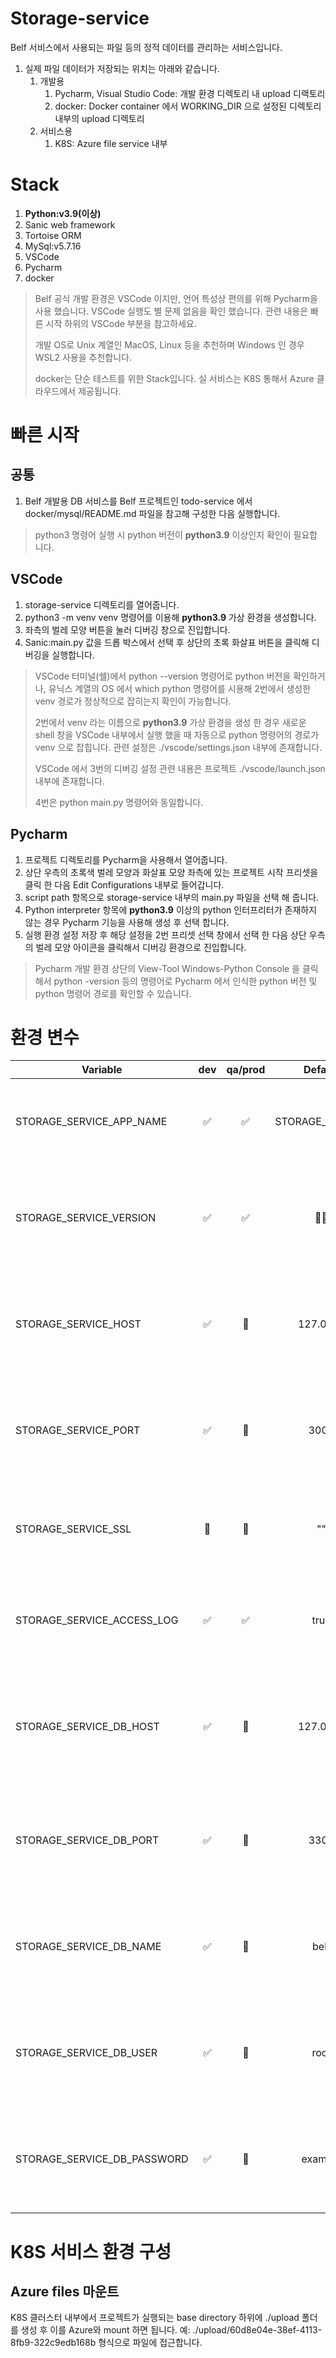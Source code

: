 # Storage-service

Belf 서비스에서 사용되는 파일 등의 정적 데이터를 관리하는 서비스입니다.

1. 실제 파일 데이터가 저장되는 위치는 아래와 같습니다.
   1. 개발용
      1. Pycharm, Visual Studio Code: 개발 환경 디렉토리 내 upload 디랙토리
      2. docker: Docker container 에서 WORKING_DIR 으로 설정된 디렉토리 내부의 upload 디렉토리
   2. 서비스용
      1. K8S: Azure file service 내부

# Stack

1. **Python:v3.9(이상)**
2. Sanic web framework
3. Tortoise ORM
4. MySql:v5.7.16
5. VSCode
6. Pycharm
7. docker

> Belf 공식 개발 환경은 VSCode 이지만, 언어 특성상 편의를 위해 Pycharm을 사용 했습니다.
> VSCode 실행도 별 문제 없음을 확인 했습니다.
> 관련 내용은 빠른 시작 하위의 VSCode 부분을 참고하세요.
>
> 개발 OS로 Unix 계열인 MacOS, Linux 등을 추천하며 Windows 인 경우 WSL2 사용을 추천합니다.
>
> docker는 단순 테스트를 위한 Stack입니다. 실 서비스는 K8S 통해서 Azure 클라우드에서 제공됩니다.

# 빠른 시작

## 공통

1. Belf 개발용 DB 서비스를 Belf 프로젝트인 todo-service 에서 docker/mysql/README.md 파일을 참고해 구성한 다음 실행합니다.

> python3 명령어 실행 시 python 버전이 **python3.9** 이상인지 확인이 필요합니다.

## VSCode

1. storage-service 디렉토리를 열어줍니다.
2. python3 -m venv venv 명령어를 이용해 **python3.9** 가상 환경을 생성합니다.
3. 좌측의 벌레 모양 버튼을 눌러 디버깅 창으로 진입합니다.
4. Sanic:main.py 값을 드롭 박스에서 선택 후 상단의 초록 화살표 버튼을 클릭해 디버깅을 실행합니다.

> VSCode 터미널(쉘)에서 python --version 명령어로 python 버전을 확인하거나,
> 유닉스 계열의 OS 에서 which python 명령어를 시용해 2번에서 생성한 venv 경로가 정상적으로 잡히는지 확인이 가능합니다.
>
> 2번에서 venv 라는 이름으로 **python3.9** 가상 환경을 생성 한 경우 새로운 shell 창을 VSCode 내부에서 실행 했을 때 자동으로 python 명령어의 경로가
> venv 으로 잡힙니다. 관련 설정은 ./vscode/settings.json 내부에 존재합니다.
>
> VSCode 에서 3번의 디버깅 설정 관련 내용은 프로젝트 ./vscode/launch.json 내부에 존재합니다.
>
> 4번은 python main.py 명령어와 동일합니다.

## Pycharm

1. 프로젝트 디렉토리를 Pycharm을 사용해서 열어줍니다.
2. 상단 우측의 초록색 벌레 모양과 화살표 모양 좌측에 있는 프로젝트 시작 프리셋을 클릭 한 다음 Edit Configurations 내부로 들어갑니다.
3. script path 항목으로 storage-service 내부의 main.py 파일을 선택 해 줍니다.
4. Python interpreter 항목에 **python3.9** 이상의 python 인터프리터가 존재하지 않는 경우 Pycharm 기능을 사용해 생성 후 선택 합니다.
5. 실행 환경 설정 저장 후 해당 설정을 2번 프리셋 선택 창에서 선택 한 다음 상단 우측의 벌레 모양 아이콘을 클릭해서 디버깅 환경으로 진입합니다.

> Pycharm 개발 환경 상단의 View-Tool Windows-Python Console 을 클릭해서 python -version 등의 명령어로
> Pycharm 에서 인식한 python 버전 및 python 명령어 경로를 확인할 수 있습니다.

# 환경 변수

| Variable                    | dev | qa/prod |     Default     | Example                      | Usage                                                                                   |
| --------------------------- | :-: | :-----: | :-------------: | ---------------------------- | --------------------------------------------------------------------------------------- |
| STORAGE_SERVICE_APP_NAME    | ✅  |   ✅    | STORAGE_SERVICE | STORAGE_SERVICE              | storage service의 `Application Name` 을 설정하는 값입니다.                              |
| STORAGE_SERVICE_VERSION     | ✅  |   ✅    |       🤷‍♂️        | 0.1.1, 0.2.0                 | 실행 중인 storage service 서비스의 `Version`을 기입하는 값입니다.                       |
| STORAGE_SERVICE_HOST        | ✅  |   🚫    |    127.0.0.1    | www.belf-storage-service.xyz | storage service 서비스가 실행될 `IP` 혹은 `URL`을 설정하기 위한 값입니다.               |
| STORAGE_SERVICE_PORT        | ✅  |   🚫    |      3004       | 3004                         | storage service가 실행될 때 http 요청을 listen할 `Port`를 설정하기 위한 값입니다.       |
| STORAGE_SERVICE_SSL         | 🚫  |   🚫    |       ""        | ""                           | storage service가 실행될 때 `SSL` 설정을 위한 값입니다.(미사용)                         |
| STORAGE_SERVICE_ACCESS_LOG  | ✅  |   ✅    |      true       | true, false                  | storage service가 실행될 때 `Log` 사용 여부 설정을 위한 값입니다.                       |
| STORAGE_SERVICE_DB_HOST     | ✅  |   🚫    |    127.0.0.1    | 127.0.0.1                    | storage servicer가 실행될 때 접속할 `Master DB`의 `IP` 혹은 `URL` 설정을 위한 값입니다. |
| STORAGE_SERVICE_DB_PORT     | ✅  |   🚫    |      3306       | 3306                         | storage service가 실행될 때 접속할 `Master DB`의 `Port` 설정을 위한 값입니다.           |
| STORAGE_SERVICE_DB_NAME     | ✅  |   🚫    |      belf       | belf                         | storage service가 실행될 때 접속할 `DB`의 `DB Name` 설정을 위한 값입니다.               |
| STORAGE_SERVICE_DB_USER     | ✅  |   🚫    |      root       | root                         | storage service가 실행될 때 접속할 `DB`의 `User Name` 설정을 위한 값입니다.             |
| STORAGE_SERVICE_DB_PASSWORD | ✅  |   🚫    |     example     | example                      | storage service가 실행될 때 접속할 `DB`의 `User Password` 설정을 위한 값입니다.         |

# K8S 서비스 환경 구성

## Azure files 마운트

K8S 클러스터 내부에서 프로젝트가 실행되는 base directory 하위에 ./upload 폴더를 생성 후 이를 Azure와 mount 하면 됩니다.
예: ./upload/60d8e04e-38ef-4113-8fb9-322c9edb168b 형식으로 파일에 접근합니다.
